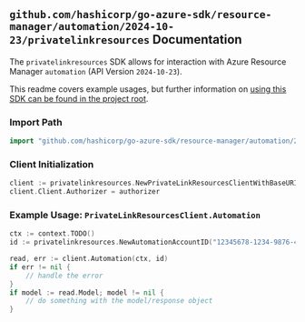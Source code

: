
## `github.com/hashicorp/go-azure-sdk/resource-manager/automation/2024-10-23/privatelinkresources` Documentation

The `privatelinkresources` SDK allows for interaction with Azure Resource Manager `automation` (API Version `2024-10-23`).

This readme covers example usages, but further information on [using this SDK can be found in the project root](https://github.com/hashicorp/go-azure-sdk/tree/main/docs).

### Import Path

```go
import "github.com/hashicorp/go-azure-sdk/resource-manager/automation/2024-10-23/privatelinkresources"
```


### Client Initialization

```go
client := privatelinkresources.NewPrivateLinkResourcesClientWithBaseURI("https://management.azure.com")
client.Client.Authorizer = authorizer
```


### Example Usage: `PrivateLinkResourcesClient.Automation`

```go
ctx := context.TODO()
id := privatelinkresources.NewAutomationAccountID("12345678-1234-9876-4563-123456789012", "example-resource-group", "automationAccountName")

read, err := client.Automation(ctx, id)
if err != nil {
	// handle the error
}
if model := read.Model; model != nil {
	// do something with the model/response object
}
```
